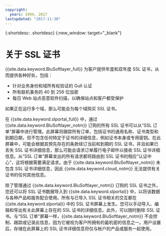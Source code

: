 ```yaml
---
copyright:
  years: 1994, 2017
lastupdated: "2017-11-30"
---
```


{:shortdesc: .shortdesc}
{:new_window: target="_blank"}

# 关于 SSL 证书

{{site.data.keyword.BluSoftlayer_full}} 为客户提供年度和双年度 SSL 证书，从而提供各种好处，包括：

* 针对业务身份和域所有权验证的 Gull 认证
* 所有联机事务的 40 到 256 位加密
* 每日 Web 站点恶意软件扫描，以确保站点和客户都受保护

如果正在运行多个域，那么可能会为每个域购买 SSL 证书。

在 {{site.data.keyword.slportal_full}} 中，通过 {{site.data.keyword.BluSoftlayer_notm}} 订购的所有 SSL 证书可以从“SSL 订单”屏幕中进行管理。此屏幕将跟踪所有订单，包括证书的通用名称、证书类型和到期日期，但不包含任何特定于证书的详细信息，例如证书本身或专用密钥。在此屏幕中，可能会根据其预先存在的条款续订当前和到期的 SSL 证书，并且如果已丢失 SSL 证书详细信息，那么可能会请求订单履行电子邮件以接收 SSL 证书详细信息。从“SSL 订单”屏幕发出的所有请求都将路由到 SSL 证书的相应“认证中心”，这将根据需要满足请求。由于 {{site.data.keyword.BluSoftlayer_notm}} 未包含 SSL 证书详细信息，因此 {{site.data.keyword.cloud_notm}} 无法提供有关证书的任何其他信息。

除了管理通过 {{site.data.keyword.BluSoftlayer_notm}} 订购的 SSL 证书之外，您还可以将 SSL 证书数据导入到 {{site.data.keyword.slportal}} 中，以将该数据与各种产品和服务配合使用。所有与已导入 SSL 证书相关的交互都在 {{site.data.keyword.slportal}} 中的 SSL 证书屏幕上发生。您可以手动导入、编辑和导出有关此屏幕上存在的 SSL 证书的详细信息。此外，可以随时删除 SSL 证书。与“SSL 订单”屏幕一样，{{site.data.keyword.BluSoftlayer_notm}} 不会控制、跟踪或记录此信息，因为它被视为客户所拥有的最机密的信息之一。用户设置后，存储在此屏幕上的 SSL 证书详细信息将仅与帐户的产品或服务一起使用。

